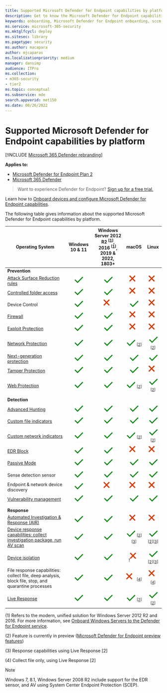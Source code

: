 ```yaml
---
title: Supported Microsoft Defender for Endpoint capabilities by platform
description: Get to know the Microsoft Defender for Endpoint capabilities supported for Windows 10 devices, servers, and non-Windows devices.
keywords: onboarding, Microsoft Defender for Endpoint onboarding, sccm, group policy, mdm, local script, detection test
ms.service: microsoft-365-security
ms.mktglfcycl: deploy
ms.sitesec: library
ms.pagetype: security
ms.author: macapara
author: mjcaparas
ms.localizationpriority: medium
manager: dansimp
audience: ITPro
ms.collection:
- m365-security
- tier2
ms.topic: conceptual
ms.subservice: mde
search.appverid: met150
ms.date: 08/26/2022
---
```


# Supported Microsoft Defender for Endpoint capabilities by platform

[!INCLUDE [Microsoft 365 Defender rebranding](../../includes/microsoft-defender.md)]

**Applies to:**
- [Microsoft Defender for Endpoint Plan 2](https://go.microsoft.com/fwlink/p/?linkid=2154037)
- [Microsoft 365 Defender](https://go.microsoft.com/fwlink/?linkid=2118804)

> Want to experience Defender for Endpoint? [Sign up for a free trial.](https://signup.microsoft.com/create-account/signup?products=7f379fee-c4f9-4278-b0a1-e4c8c2fcdf7e&ru=https://aka.ms/MDEp2OpenTrial?ocid=docs-wdatp-onboardconfigure-abovefoldlink)

Learn how to [Onboard devices and configure Microsoft Defender for Endpoint capabilities](onboard-configure.md).

The following table gives information about the supported Microsoft Defender for Endpoint capabilities by platform.

|Operating System|Windows 10 & 11|Windows Server 2012 R2 <sup>[[1](#fn1)]</sup>, <br> 2016 <sup>[[1](#fn1)]</sup>, <br> 2019 & 2022, <br> 1803+|macOS|Linux|
|---|:---:|:---:|:---:|:---:|
|**Prevention**|||||
|[Attack Surface Reduction rules](attack-surface-reduction.md)|![Yes.](images/svg/check-yes.svg)|![Yes.](images/svg/check-yes.svg)|![No](images/svg/check-no.svg)|![No](images/svg/check-no.svg)|
|[Controlled folder access](controlled-folders.md)|![Yes.](images/svg/check-yes.svg)|![Yes.](images/svg/check-yes.svg)|![No](images/svg/check-no.svg)|![No](images/svg/check-no.svg)|
|Device Control|![Yes.](images/svg/check-yes.svg)|![No](images/svg/check-no.svg)|![Yes.](images/svg/check-yes.svg)|![No](images/svg/check-no.svg)|
|[Firewall](host-firewall-reporting.md)|![Yes.](images/svg/check-yes.svg)|![Yes.](images/svg/check-yes.svg)|![No](images/svg/check-no.svg)|![No](images/svg/check-no.svg)|
|[Exploit Protection](exploit-protection.md)|![Yes.](images/svg/check-yes.svg)|![Yes.](images/svg/check-yes.svg)|![No](images/svg/check-no.svg)|![No](images/svg/check-no.svg)|
|[Network Protection](network-protection.md)|![Yes.](images/svg/check-yes.svg)|![Yes.](images/svg/check-yes.svg)|![Yes.](images/svg/check-yes.svg) <sup>[[2](#fn2)]</sup>|![Yes.](images/svg/check-yes.svg) <sup>[[2](#fn2)]</sup>|
|[Next-generation protection](next-generation-protection.md)|![Yes.](images/svg/check-yes.svg)|![Yes.](images/svg/check-yes.svg)|![Yes.](images/svg/check-yes.svg)|![Yes.](images/svg/check-yes.svg)|
|[Tamper Protection](prevent-changes-to-security-settings-with-tamper-protection.md)|![Yes.](images/svg/check-yes.svg)|![Yes.](images/svg/check-yes.svg)|![Yes.](images/svg/check-yes.svg)|![No](images/svg/check-no.svg)|
|[Web Protection](web-protection-overview.md)|![Yes.](images/svg/check-yes.svg)|![Yes.](images/svg/check-yes.svg)|![Yes.](images/svg/check-yes.svg) <sup>[[2](#fn2)]</sup>|![Yes.](images/svg/check-yes.svg) <sup>[[2](#fn2)]</sup>|
||||||
|**Detection**|||||
|[Advanced Hunting](../defender/advanced-hunting-overview.md)|![Yes.](images/svg/check-yes.svg)|![Yes.](images/svg/check-yes.svg)|![Yes.](images/svg/check-yes.svg)|![Yes.](images/svg/check-yes.svg)|
|[Custom file indicators](indicator-file.md)|![Yes.](images/svg/check-yes.svg)|![Yes.](images/svg/check-yes.svg)|![Yes.](images/svg/check-yes.svg)|![Yes.](images/svg/check-yes.svg)|
|[Custom network indicators](indicator-ip-domain.md)|![Yes.](images/svg/check-yes.svg)|![Yes.](images/svg/check-yes.svg)|![Yes.](images/svg/check-yes.svg) <sup>[[2](#fn2)]</sup>|![Yes.](images/svg/check-yes.svg) <sup>[[2](#fn2)]</sup>|
|[EDR Block](edr-in-block-mode.md)|![Yes.](images/svg/check-yes.svg)|![Yes.](images/svg/check-yes.svg)|![No](images/svg/check-no.svg)|![No](images/svg/check-no.svg)|
|[Passive Mode](microsoft-defender-antivirus-compatibility.md)|![Yes.](images/svg/check-yes.svg)|![Yes.](images/svg/check-yes.svg)|![Yes.](images/svg/check-yes.svg)|![Yes.](images/svg/check-yes.svg)|
|Sense detection sensor|![Yes.](images/svg/check-yes.svg)|![Yes.](images/svg/check-yes.svg)|![Yes.](images/svg/check-yes.svg)|![Yes.](images/svg/check-yes.svg)|
|Endpoint & network device discovery|![Yes.](images/svg/check-yes.svg)|![No](images/svg/check-no.svg)|![No](images/svg/check-no.svg)|![No](images/svg/check-no.svg)|
|[Vulnerability management](../defender-vulnerability-management/defender-vulnerability-management.md)|![Yes.](images/svg/check-yes.svg)|![Yes.](images/svg/check-yes.svg)|![Yes.](images/svg/check-yes.svg)|![Yes.](images/svg/check-yes.svg)|
||||||
|**Response**     |         |         |         ||
|[Automated Investigation & Response (AIR)](automated-investigations.md)        | ![Yes.](images/svg/check-yes.svg)        | ![Yes.](images/svg/check-yes.svg)  |  ![No](images/svg/check-no.svg)       |  ![No](images/svg/check-no.svg)        |
|[Device response capabilities: collect investigation package, run AV scan](respond-machine-alerts.md)        | ![Yes.](images/svg/check-yes.svg)        | ![Yes.](images/svg/check-yes.svg)   |  ![Yes.](images/svg/check-yes.svg) <sup>[[2](#fn2)][[3](#fn3)]</sup>       |  ![Yes.](images/svg/check-yes.svg) <sup>[[2](#fn2)][[3](#fn3)]</sup>        |
|[Device isolation](respond-machine-alerts.md)        | ![Yes.](images/svg/check-yes.svg)        | ![Yes.](images/svg/check-yes.svg)   |  !![No](images/svg/check-no.svg)       |  ![Yes.](images/svg/check-yes.svg) <sup>[[2](#fn2)][[3](#fn3)]</sup>   |
|File response capabilities: collect file, deep analysis, block file, stop, and quarantine processes        | ![Yes.](images/svg/check-yes.svg)        | ![Yes.](images/svg/check-yes.svg)   |  ![No](images/svg/check-no.svg) <sup>[[4](#fn4)]</sup>      |  ![No](images/svg/check-no.svg) <sup>[[4](#fn4)]</sup>    |
|[Live Response](live-response.md)       | ![Yes.](images/svg/check-yes.svg)        | ![Yes.](images/svg/check-yes.svg) |  ![Yes.](images/svg/check-yes.svg) <sup>[[2](#fn2)]</sup>       |  ![Yes.](images/svg/check-yes.svg) <sup>[[2](#fn2)]</sup>        |

(<a id="fn1">1</a>) Refers to the modern, unified solution for Windows Server 2012 R2 and 2016. For more information, see [Onboard Windows Servers to the Defender for Endpoint service](configure-server-endpoints.md).

(<a id="fn2">2</a>) Feature is currently in preview ([Microsoft Defender for Endpoint preview features](preview.md))

(<a id="fn3">3</a>) Response capabilities using Live Response [2]

(<a id="fn4">4</a>) Collect file only, using Live Response [2]

> [!NOTE]
> Windows 7, 8.1, Windows Server 2008 R2 include support for the EDR sensor, and AV using System Center Endpoint Protection (SCEP).
